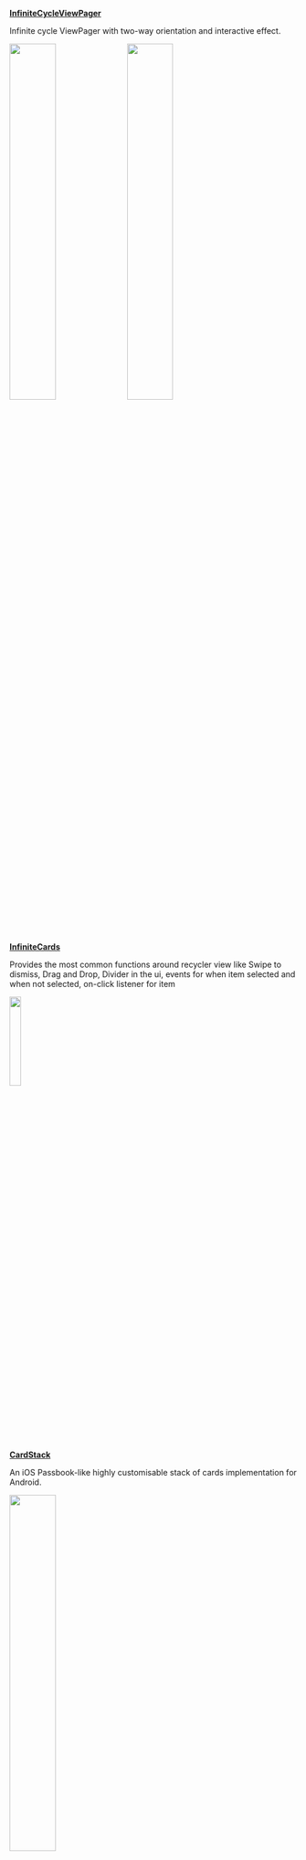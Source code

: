 **[InfiniteCycleViewPager](https://github.com/Devlight/InfiniteCycleViewPager)**

Infinite cycle ViewPager with two-way orientation and interactive effect.

<div>
<img src=https://camo.githubusercontent.com/58c202dab77152c85467fd7edb00f08e08c2583d/68747470733a2f2f64726976652e676f6f676c652e636f6d2f75633f6578706f72743d646f776e6c6f61642669643d304278504f5f556553377753635330687752545a55614731365a6e63 width="40%">
<img src=https://camo.githubusercontent.com/46a0c2773275d5a5acedc76a2b38ac1ec105d47a/68747470733a2f2f64726976652e676f6f676c652e636f6d2f75633f6578706f72743d646f776e6c6f61642669643d304278504f5f556553377753634e6d526d5758417a526d52774e484d width="40%">
</div>

**[InfiniteCards](https://github.com/BakerJQ/Android-InfiniteCards)**

Provides the most common functions around recycler view like Swipe to dismiss, Drag and Drop, Divider in the ui, events for when item selected and when not selected, on-click listener for item

<div>
<img src=https://raw.githubusercontent.com/BakerJQ/Android-InfiniteCards/master/screenshot/sample.gif width="20%">
</div>

**[CardStack](https://github.com/BakerJQ/Android-InfiniteCards)**

An iOS Passbook-like highly customisable stack of cards implementation for Android.

<div>
<img src=https://raw.githubusercontent.com/mutualmobile/CardStackUI/master/images/showcase/Card%20Click.gif?token=ABCt5vutFKLG17UfTjwuNP7Wch6_e0a5ks5Wsi1HwA%3D%3D width="40%">

<img src=https://raw.githubusercontent.com/mutualmobile/CardStackUI/master/images/showcase/PrallaxDrag.gif?token=ABCt5t4-uywQ20Kw489R1_5AQ7GXdx07ks5Wsi2QwA%3D%3D width="40%">
</div>
